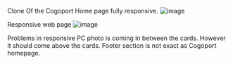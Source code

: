 Clone Of the Cogoport Home page fully responsive.
![image](https://github.com/Meenakunji/Assignment-2/assets/83979451/cf3f7045-f075-4841-9344-387fa6f12c8b)

Responsive web page 
![image](https://github.com/Meenakunji/Cogoport-HomePage-Clone/assets/83979451/bae76640-07e2-4f44-996c-026d6f4af392)



Problems in responsive
PC photo is coming in between  the cards. However it should come above the cards.
Footer section is not exact  as Cogoport homepage.





